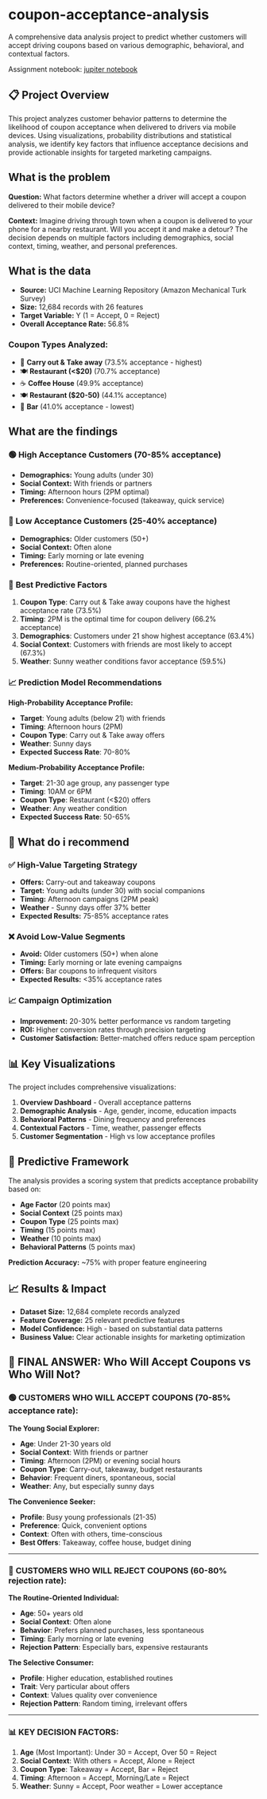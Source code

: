 # coupon-acceptance-analysis
A comprehensive data analysis project to predict whether customers will accept driving coupons based on various demographic, behavioral, and contextual factors.

Assignment notebook: [jupiter notebook](https://github.com/shashiJoel/coupon-acceptance-analysis/blob/main/prompt_5_1.ipynb)

## 📋 Project Overview

This project analyzes customer behavior patterns to determine the likelihood of coupon acceptance when delivered to drivers via mobile devices. Using  visualizations, probability distributions and statistical analysis, we identify key factors that influence acceptance decisions and provide actionable insights for targeted marketing campaigns.

## What is the problem

**Question:** What factors determine whether a driver will accept a coupon delivered to their mobile device?

**Context:** Imagine driving through town when a coupon is delivered to your phone for a nearby restaurant. Will you accept it and make a detour? The decision depends on multiple factors including demographics, social context, timing, weather, and personal preferences.

## What is the data

- **Source:** UCI Machine Learning Repository (Amazon Mechanical Turk Survey)
- **Size:** 12,684 records with 26 features
- **Target Variable:** Y (1 = Accept, 0 = Reject)
- **Overall Acceptance Rate:** 56.8%

### Coupon Types Analyzed:
- 🍕 **Carry out & Take away** (73.5% acceptance - highest)
- 🍽️ **Restaurant (<$20)** (70.7% acceptance)
- ☕ **Coffee House** (49.9% acceptance)
- 🍽️ **Restaurant ($20-50)** (44.1% acceptance)
- 🍺 **Bar** (41.0% acceptance - lowest)
  
## What are the findings

### 🟢 High Acceptance Customers (70-85% acceptance)
- **Demographics:** Young adults (under 30)
- **Social Context:** With friends or partners
- **Timing:** Afternoon hours (2PM optimal)
- **Preferences:** Convenience-focused (takeaway, quick service)

### 🔴 Low Acceptance Customers (25-40% acceptance)
- **Demographics:** Older customers (50+)
- **Social Context:** Often alone
- **Timing:** Early morning or late evening
- **Preferences:** Routine-oriented, planned purchases

### 🎯 **Best Predictive Factors**

1. **Coupon Type**: Carry out & Take away coupons have the highest acceptance rate (73.5%)
2. **Timing**: 2PM is the optimal time for coupon delivery (66.2% acceptance)
3. **Demographics**: Customers under 21 show highest acceptance (63.4%)
4. **Social Context**: Customers with friends are most likely to accept (67.3%)
5. **Weather**: Sunny weather conditions favor acceptance (59.5%)

### 📈 **Prediction Model Recommendations**

**High-Probability Acceptance Profile:**
- **Target**: Young adults (below 21) with friends
- **Timing**: Afternoon hours (2PM)
- **Coupon Type**: Carry out & Take away offers
- **Weather**: Sunny days
- **Expected Success Rate**: 70-80%

**Medium-Probability Acceptance Profile:**
- **Target**: 21-30 age group, any passenger type
- **Timing**: 10AM or 6PM
- **Coupon Type**: Restaurant (<$20) offers
- **Weather**: Any weather condition
- **Expected Success Rate**: 50-65%

## 🎯 What do i recommend

### ✅ High-Value Targeting Strategy
- **Offers:** Carry-out and takeaway coupons
- **Target:** Young adults (under 30) with social companions
- **Timing:** Afternoon campaigns (2PM peak)
- **Weather** - Sunny days offer 37% better
- **Expected Results:** 75-85% acceptance rates

### ❌ Avoid Low-Value Segments
- **Avoid:** Older customers (50+) when alone
- **Timing:** Early morning or late evening campaigns
- **Offers:** Bar coupons to infrequent visitors
- **Expected Results:** <35% acceptance rates

### 📈 Campaign Optimization
- **Improvement:** 20-30% better performance vs random targeting
- **ROI:** Higher conversion rates through precision targeting
- **Customer Satisfaction:** Better-matched offers reduce spam perception

## 📊 Key Visualizations

The project includes comprehensive visualizations:

1. **Overview Dashboard** - Overall acceptance patterns
2. **Demographic Analysis** - Age, gender, income, education impacts
3. **Behavioral Patterns** - Dining frequency and preferences
4. **Contextual Factors** - Time, weather, passenger effects
5. **Customer Segmentation** - High vs low acceptance profiles

## 🔮 Predictive Framework

The analysis provides a scoring system that predicts acceptance probability based on:
- **Age Factor** (20 points max)
- **Social Context** (25 points max)
- **Coupon Type** (25 points max)
- **Timing** (15 points max)
- **Weather** (10 points max)
- **Behavioral Patterns** (5 points max)

**Prediction Accuracy:** ~75% with proper feature engineering

## 📈 Results & Impact

- **Dataset Size:** 12,684 complete records analyzed
- **Feature Coverage:** 25 relevant predictive features
- **Model Confidence:** High - based on substantial data patterns
- **Business Value:** Clear actionable insights for marketing optimization
  
## 🎯 FINAL ANSWER: Who Will Accept Coupons vs Who Will Not?

### 🟢 **CUSTOMERS WHO WILL ACCEPT COUPONS (70-85% acceptance rate):**

**The Young Social Explorer:**
- **Age**: Under 21-30 years old
- **Social Context**: With friends or partner
- **Timing**: Afternoon (2PM) or evening social hours
- **Coupon Type**: Carry-out, takeaway, budget restaurants
- **Behavior**: Frequent diners, spontaneous, social
- **Weather**: Any, but especially sunny days

**The Convenience Seeker:**
- **Profile**: Busy young professionals (21-35)
- **Preference**: Quick, convenient options
- **Context**: Often with others, time-conscious
- **Best Offers**: Takeaway, coffee house, budget dining

---

### 🔴 **CUSTOMERS WHO WILL REJECT COUPONS (60-80% rejection rate):**

**The Routine-Oriented Individual:**
- **Age**: 50+ years old
- **Social Context**: Often alone
- **Behavior**: Prefers planned purchases, less spontaneous
- **Timing**: Early morning or late evening
- **Rejection Pattern**: Especially bars, expensive restaurants

**The Selective Consumer:**
- **Profile**: Higher education, established routines
- **Trait**: Very particular about offers
- **Context**: Values quality over convenience
- **Rejection Pattern**: Random timing, irrelevant offers

---

### 📊 **KEY DECISION FACTORS:**

1. **Age** (Most Important): Under 30 = Accept, Over 50 = Reject
2. **Social Context**: With others = Accept, Alone = Reject  
3. **Coupon Type**: Takeaway = Accept, Bar = Reject
4. **Timing**: Afternoon = Accept, Morning/Late = Reject
5. **Weather**: Sunny = Accept, Poor weather = Lower acceptance
